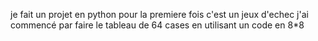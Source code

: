 je fait un projet en python pour la premiere fois c'est un jeux d'echec
j'ai commencé par faire le tableau de 64 cases en utilisant un code en 8*8

